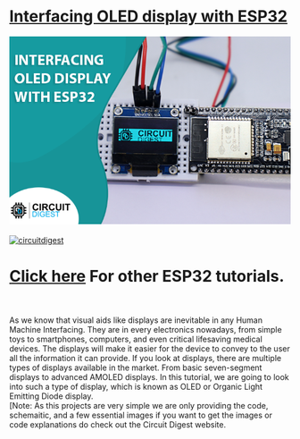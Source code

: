
# [Interfacing OLED display with ESP32](https://circuitdigest.com/microcontroller-projects/displaying-text-and-characters-oled-module-with-esp32)

<img src="https://github.com/Circuit-Digest/Basic-ESP32-Tutorials/blob/e85cd008840ff9243e949d8de8c4675c9ec71bc8/Interfacing%20OLED%20display%20with%20ESP32/2022-06-13.png" width="" alt="alt_text" title="image_tooltip">
<br>

<br>
<a href="https://circuitdigest.com/tags/ESP32"><img src="https://img.shields.io/static/v1?label=&labelColor=505050&message=ESP32 Tutorials Circuit Digest&color=%230076D6&style=social&logo=google-chrome&logoColor=%230076D6" alt="circuitdigest"/></a>
<br>

[<h1>Click here](https://circuitdigest.com/tags/ESP32) For other ESP32 tutorials.</h1>


<br>
<br>
As we know that visual aids like displays are inevitable in any Human Machine Interfacing. They are in every electronics nowadays, from simple toys to smartphones, computers, and even critical lifesaving medical devices. The displays will make it easier for the device to convey to the user all the information it can provide. If you look at displays, there are multiple types of displays available in the market. From basic seven-segment displays to advanced AMOLED displays. In this tutorial, we are going to look into such a type of display, which is known as OLED or Organic Light Emitting Diode display.
<br>
[Note: As this projects are very simple we are only providing the code, schemaitic, and a few essential images if you want to get the images or code explanations do check out the Circuit Digest website.
<br>
<br>
